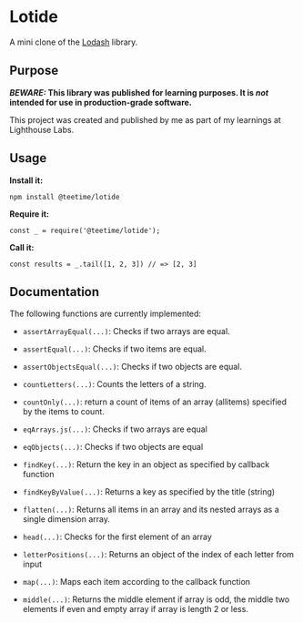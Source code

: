 # Lotide

A mini clone of the [Lodash](https://lodash.com) library.

## Purpose

**_BEWARE:_ This library was published for learning purposes. It is _not_ intended for use in production-grade software.**

This project was created and published by me as part of my learnings at Lighthouse Labs. 

## Usage

**Install it:**

`npm install @teetime/lotide`

**Require it:**

`const _ = require('@teetime/lotide');`

**Call it:**

`const results = _.tail([1, 2, 3]) // => [2, 3]`

## Documentation

The following functions are currently implemented:

* `assertArrayEqual(...)`: Checks if two arrays are equal. 
* `assertEqual(...)`: Checks if two items are equal.
* `assertObjectsEqual(...)`: Checks if two objects are equal.
* `countLetters(...)`: Counts the letters of a string.
* `countOnly(...)`: return a count of items of an array (allitems) specified by the items to count.

* `eqArrays.js(...)`: Checks if two arrays are equal
* `eqObjects(...)`: Checks if two objects are equal 
* `findKey(...)`: Return the key in an object as specified by callback function
* `findKeyByValue(...)`: Returns a key as specified by the title (string) 
* `flatten(...)`: Returns all items in an array and its nested arrays as a single dimension array. 
* `head(...)`: Checks for the first element of an array
* `letterPositions(...)`: Returns an object of the index of each letter from input
* `map(...)`: Maps each item according to the callback function
* `middle(...)`: Returns the middle element if array is odd, the middle two elements if even and empty array if array is length 2 or less.



